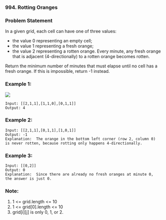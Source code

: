 ### 994. Rotting Oranges

### Problem Statement
In a given grid, each cell can have one of three values:

* the value 0 representing an empty cell;
* the value 1 representing a fresh orange;
* the value 2 representing a rotten orange.
Every minute, any fresh orange that is adjacent (4-directionally) to a rotten orange becomes rotten.

Return the minimum number of minutes that must elapse until no cell has a fresh orange.  If this is impossible, return -1 instead.

### Example 1:
<img src="https://assets.leetcode.com/uploads/2019/02/16/oranges.png" />

```
Input: [[2,1,1],[1,1,0],[0,1,1]]
Output: 4
```

### Example 2:
```
Input: [[2,1,1],[0,1,1],[1,0,1]]
Output: -1
Explanation:  The orange in the bottom left corner (row 2, column 0) is never rotten, because rotting only happens 4-directionally.
```

### Example 3:
```
Input: [[0,2]]
Output: 0
Explanation:  Since there are already no fresh oranges at minute 0, the answer is just 0.
```

### Note:

1. 1 <= grid.length <= 10
2. 1 <= grid[0].length <= 10
3. grid[i][j] is only 0, 1, or 2.